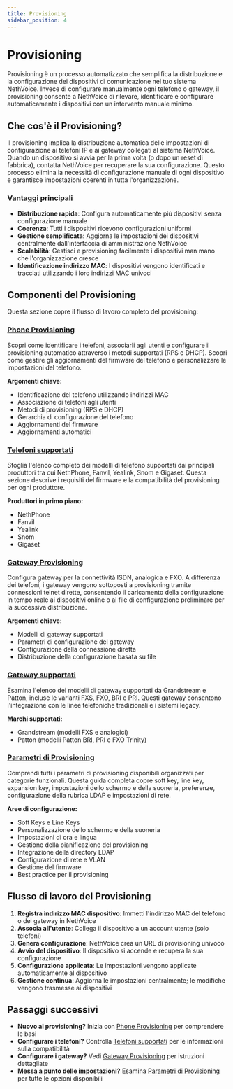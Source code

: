 ```yaml
---
title: Provisioning
sidebar_position: 4
---
```


# Provisioning

Provisioning è un processo automatizzato che semplifica la distribuzione e la configurazione dei dispositivi di comunicazione nel tuo sistema NethVoice. Invece di configurare manualmente ogni telefono o gateway, il provisioning consente a NethVoice di rilevare, identificare e configurare automaticamente i dispositivi con un intervento manuale minimo.

## Che cos'è il Provisioning?

Il provisioning implica la distribuzione automatica delle impostazioni di configurazione ai telefoni IP e ai gateway collegati al sistema NethVoice. Quando un dispositivo si avvia per la prima volta (o dopo un reset di fabbrica), contatta NethVoice per recuperare la sua configurazione. Questo processo elimina la necessità di configurazione manuale di ogni dispositivo e garantisce impostazioni coerenti in tutta l'organizzazione.

### Vantaggi principali

- **Distribuzione rapida**: Configura automaticamente più dispositivi senza configurazione manuale
- **Coerenza**: Tutti i dispositivi ricevono configurazioni uniformi
- **Gestione semplificata**: Aggiorna le impostazioni dei dispositivi centralmente dall'interfaccia di amministrazione NethVoice
- **Scalabilità**: Gestisci e provisioning facilmente i dispositivi man mano che l'organizzazione cresce
- **Identificazione indirizzo MAC**: I dispositivi vengono identificati e tracciati utilizzando i loro indirizzi MAC univoci

## Componenti del Provisioning

Questa sezione copre il flusso di lavoro completo del provisioning:

### [Phone Provisioning](phone_provisioning)
Scopri come identificare i telefoni, associarli agli utenti e configurare il provisioning automatico attraverso i metodi supportati (RPS e DHCP). Scopri come gestire gli aggiornamenti del firmware del telefono e personalizzare le impostazioni del telefono.

**Argomenti chiave:**
- Identificazione del telefono utilizzando indirizzi MAC
- Associazione di telefoni agli utenti
- Metodi di provisioning (RPS e DHCP)
- Gerarchia di configurazione del telefono
- Aggiornamenti del firmware
- Aggiornamenti automatici

### [Telefoni supportati](supported_phones)
Sfoglia l'elenco completo dei modelli di telefono supportati dai principali produttori tra cui NethPhone, Fanvil, Yealink, Snom e Gigaset. Questa sezione descrive i requisiti del firmware e la compatibilità del provisioning per ogni produttore.

**Produttori in primo piano:**
- NethPhone
- Fanvil
- Yealink
- Snom
- Gigaset

### [Gateway Provisioning](gateway_provisioning)
Configura gateway per la connettività ISDN, analogica e FXO. A differenza dei telefoni, i gateway vengono sottoposti a provisioning tramite connessioni telnet dirette, consentendo il caricamento della configurazione in tempo reale ai dispositivi online o ai file di configurazione preliminare per la successiva distribuzione.

**Argomenti chiave:**
- Modelli di gateway supportati
- Parametri di configurazione del gateway
- Configurazione della connessione diretta
- Distribuzione della configurazione basata su file

### [Gateway supportati](supported_gateways)
Esamina l'elenco dei modelli di gateway supportati da Grandstream e Patton, incluse le varianti FXS, FXO, BRI e PRI. Questi gateway consentono l'integrazione con le linee telefoniche tradizionali e i sistemi legacy.

**Marchi supportati:**
- Grandstream (modelli FXS e analogici)
- Patton (modelli Patton BRI, PRI e FXO Trinity)

### [Parametri di Provisioning](provisioning_parameters)
Comprendi tutti i parametri di provisioning disponibili organizzati per categorie funzionali. Questa guida completa copre soft key, line key, expansion key, impostazioni dello schermo e della suoneria, preferenze, configurazione della rubrica LDAP e impostazioni di rete.

**Aree di configurazione:**
- Soft Keys e Line Keys
- Personalizzazione dello schermo e della suoneria
- Impostazioni di ora e lingua
- Gestione della pianificazione del provisioning
- Integrazione della directory LDAP
- Configurazione di rete e VLAN
- Gestione del firmware
- Best practice per il provisioning

## Flusso di lavoro del Provisioning

1. **Registra indirizzo MAC dispositivo**: Immetti l'indirizzo MAC del telefono o del gateway in NethVoice
2. **Associa all'utente**: Collega il dispositivo a un account utente (solo telefoni)
3. **Genera configurazione**: NethVoice crea un URL di provisioning univoco
4. **Avvio del dispositivo**: Il dispositivo si accende e recupera la sua configurazione
5. **Configurazione applicata**: Le impostazioni vengono applicate automaticamente al dispositivo
6. **Gestione continua**: Aggiorna le impostazioni centralmente; le modifiche vengono trasmesse ai dispositivi

## Passaggi successivi

- **Nuovo al provisioning?** Inizia con [Phone Provisioning](phone_provisioning) per comprendere le basi
- **Configurare i telefoni?** Controlla [Telefoni supportati](supported_phones) per le informazioni sulla compatibilità
- **Configurare i gateway?** Vedi [Gateway Provisioning](gateway_provisioning) per istruzioni dettagliate
- **Messa a punto delle impostazioni?** Esamina [Parametri di Provisioning](provisioning_parameters) per tutte le opzioni disponibili

